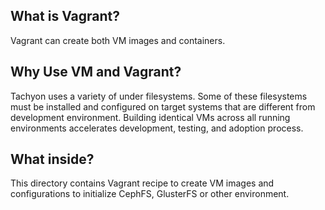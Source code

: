## What is Vagrant?

Vagrant can create both VM images and containers. 

## Why Use VM and Vagrant?

Tachyon uses a variety of under filesystems. Some of these filesystems must be installed and configured on target systems that are different from development environment. Building identical VMs across all running environments accelerates development, testing, and adoption process.

## What inside?

This directory contains Vagrant recipe to create VM images and configurations to initialize CephFS, GlusterFS or other environment.
